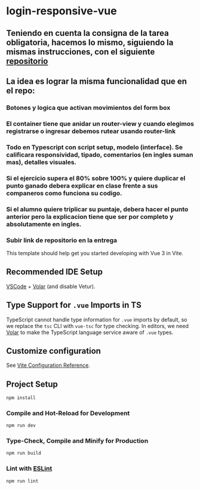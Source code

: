 # login-responsive-vue
## Teniendo en cuenta la consigna de la tarea obligatoria, hacemos lo mismo, siguiendo la mismas instrucciones, con el siguiente [repositorio](https://github.com/unknowncode44/desafio3-formdata.git)
## La idea es lograr la misma funcionalidad que en el repo:

### Botones y logica que activan movimientos del form box
### El container tiene que anidar un router-view y cuando elegimos registrarse o ingresar debemos rutear usando router-link
### Todo en Typescript con script setup, modelo (interface). Se calificara responsividad, tipado, comentarios (en ingles suman mas), detalles visuales.
### Si el ejercicio supera el 80% sobre 100% y quiere duplicar el punto ganado debera explicar en clase frente a sus companeros como funciona su codigo.
### Si el alumno quiere triplicar su puntaje, debera hacer el punto anterior pero la explicacion tiene que ser por completo y absolutamente en ingles.
### Subir link de repositorio en la entrega



This template should help get you started developing with Vue 3 in Vite.

## Recommended IDE Setup

[VSCode](https://code.visualstudio.com/) + [Volar](https://marketplace.visualstudio.com/items?itemName=Vue.volar) (and disable Vetur).

## Type Support for `.vue` Imports in TS

TypeScript cannot handle type information for `.vue` imports by default, so we replace the `tsc` CLI with `vue-tsc` for type checking. In editors, we need [Volar](https://marketplace.visualstudio.com/items?itemName=Vue.volar) to make the TypeScript language service aware of `.vue` types.

## Customize configuration

See [Vite Configuration Reference](https://vitejs.dev/config/).

## Project Setup

```sh
npm install
```

### Compile and Hot-Reload for Development

```sh
npm run dev
```

### Type-Check, Compile and Minify for Production

```sh
npm run build
```

### Lint with [ESLint](https://eslint.org/)

```sh
npm run lint
```
